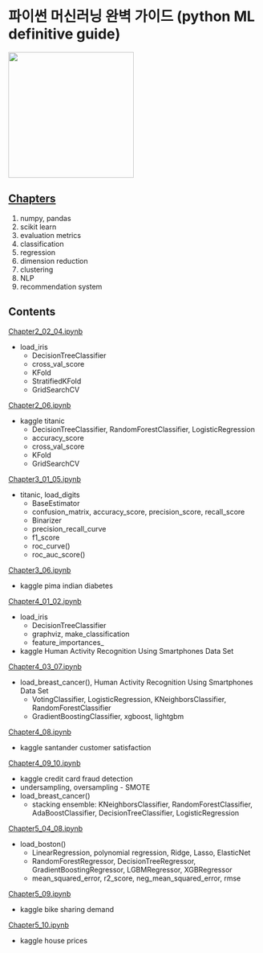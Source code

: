 
# 파이썬 머신러닝 완벽 가이드 (python ML definitive guide)

<img src="https://github.com/HyejunShin/study/blob/main/ml-definitive-guide/cover.jpg" width="250">

## [Chapters](https://github.com/HyejunShin/MLstudy/blob/main/ml-definitive-guide/contents.pdf)
1. numpy, pandas
2. scikit learn
3. evaluation metrics
4. classification
5. regression
6. dimension reduction
7. clustering
8. NLP
9. recommendation system

## Contents
[Chapter2_02_04.ipynb](https://github.com/HyejunShin/MLstudy/blob/main/ml-definitive-guide/Chapter2_02_04.ipynb)

  - load_iris
    - DecisionTreeClassifier
    - cross_val_score
    - KFold
    - StratifiedKFold
    - GridSearchCV
    
[Chapter2_06.ipynb](https://github.com/HyejunShin/MLstudy/blob/main/ml-definitive-guide/Chapter2_06.ipynb)

  - kaggle titanic
    - DecisionTreeClassifier, RandomForestClassifier, LogisticRegression
    - accuracy_score
    - cross_val_score
    - KFold
    - GridSearchCV
 
[Chapter3_01_05.ipynb](https://github.com/HyejunShin/MLstudy/blob/main/ml-definitive-guide/Chapter3_01_05.ipynb)
 
  - titanic, load_digits
    - BaseEstimator
    - confusion_matrix, accuracy_score, precision_score, recall_score
    - Binarizer
    - precision_recall_curve
    - f1_score
    - roc_curve()
    - roc_auc_score()

[Chapter3_06.ipynb](https://github.com/HyejunShin/MLstudy/blob/main/ml-definitive-guide/Chapter3_06.ipynb)
 
  - kaggle pima indian diabetes
  
[Chapter4_01_02.ipynb](https://github.com/HyejunShin/MLstudy/blob/main/ml-definitive-guide/Chapter4_01_02.ipynb)
  
  - load_iris
    - DecisionTreeClassifier
    - graphviz, make_classification
    - feature_importances_
  - kaggle Human Activity Recognition Using Smartphones Data Set
  
[Chapter4_03_07.ipynb](https://github.com/HyejunShin/MLstudy/blob/main/ml-definitive-guide/Chapter4_03_07.ipynb)
  
  - load_breast_cancer(), Human Activity Recognition Using Smartphones Data Set
    - VotingClassifier, LogisticRegression, KNeighborsClassifier, RandomForestClassifier
    - GradientBoostingClassifier, xgboost, lightgbm
  
[Chapter4_08.ipynb](https://github.com/HyejunShin/MLstudy/blob/main/ml-definitive-guide/Chapter4_08.ipynb)

  - kaggle santander customer satisfaction

[Chapter4_09_10.ipynb](https://github.com/HyejunShin/MLstudy/blob/main/ml-definitive-guide/Chapter4_09_10.ipynb)

  - kaggle credit card fraud detection
   - undersampling, oversampling
    - SMOTE
  - load_breast_cancer()
    - stacking ensemble: KNeighborsClassifier, RandomForestClassifier, AdaBoostClassifier, DecisionTreeClassifier, LogisticRegression
 
 [Chapter5_04_08.ipynb](https://github.com/HyejunShin/MLstudy/blob/main/ml-definitive-guide/Chapter5_04_08.ipynb)
 
  - load_boston()
    - LinearRegression, polynomial regression, Ridge, Lasso, ElasticNet
    - RandomForestRegressor, DecisionTreeRegressor, GradientBoostingRegressor, LGBMRegressor, XGBRegressor
    - mean_squared_error, r2_score, neg_mean_squared_error, rmse
    
[Chapter5_09.ipynb](https://github.com/HyejunShin/MLstudy/blob/main/ml-definitive-guide/Chapter5_09.ipynb)
 
  - kaggle bike sharing demand

[Chapter5_10.ipynb](https://github.com/HyejunShin/MLstudy/blob/main/ml-definitive-guide/Chapter5_10.ipynb)
 
  - kaggle house prices
  


 
